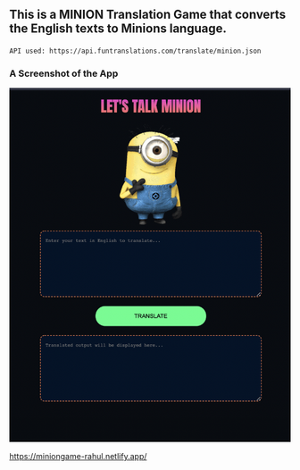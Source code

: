 ## This is a MINION Translation Game that converts the English texts to Minions language.


`API used: https://api.funtranslations.com/translate/minion.json`

### A Screenshot of the App
![link](https://github.com/rahulk31/MinionGame/blob/main/Asset/ss.png)


https://miniongame-rahul.netlify.app/